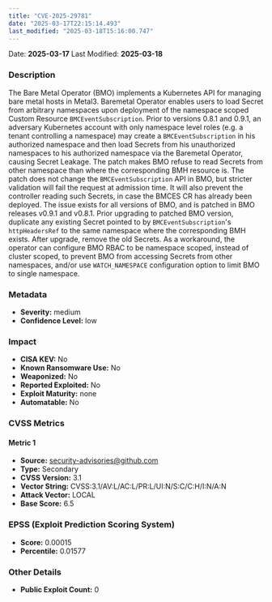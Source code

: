 ```yaml
---
title: "CVE-2025-29781"
date: "2025-03-17T22:15:14.493"
last_modified: "2025-03-18T15:16:00.747"
---
```




Date: **2025-03-17** Last Modified: **2025-03-18**

### Description  
The Bare Metal Operator (BMO) implements a Kubernetes API for managing bare metal hosts in Metal3. Baremetal Operator enables users to load Secret from arbitrary namespaces upon deployment of the namespace scoped Custom Resource `BMCEventSubscription`. Prior to versions 0.8.1 and 0.9.1, an adversary Kubernetes account with only namespace level roles (e.g. a tenant controlling a namespace) may create a `BMCEventSubscription` in his authorized namespace and then load Secrets from his unauthorized namespaces to his authorized namespace via the Baremetal Operator, causing Secret Leakage. The patch makes BMO refuse to read Secrets from other namespace than where the corresponding BMH resource is. The patch does not change the `BMCEventSubscription` API in BMO, but stricter validation will fail the request at admission time. It will also prevent the controller reading such Secrets, in case the BMCES CR has already been deployed. The issue exists for all versions of BMO, and is patched in BMO releases v0.9.1 and v0.8.1. Prior upgrading to patched BMO version, duplicate any existing Secret pointed to by `BMCEventSubscription`'s `httpHeadersRef` to the same namespace where the corresponding BMH exists. After upgrade, remove the old Secrets. As a workaround, the operator can configure BMO RBAC to be namespace scoped, instead of cluster scoped, to prevent BMO from accessing Secrets from other namespaces, and/or use `WATCH_NAMESPACE` configuration option to limit BMO to single namespace.

### Metadata  
- **Severity:** medium
- **Confidence Level:** low

### Impact  
- **CISA KEV:** No
- **Known Ransomware Use:** No
- **Weaponized:** No
- **Reported Exploited:** No
- **Exploit Maturity:** none
- **Automatable:** No

### CVSS Metrics  

#### Metric 1
- **Source:** security-advisories@github.com
- **Type:** Secondary
- **CVSS Version:** 3.1
- **Vector String:** CVSS:3.1/AV:L/AC:L/PR:L/UI:N/S:C/C:H/I:N/A:N
- **Attack Vector:** LOCAL
- **Base Score:** 6.5


### EPSS (Exploit Prediction Scoring System)  
- **Score:** 0.00015
- **Percentile:** 0.01577

### Other Details  
- **Public Exploit Count:** 0
